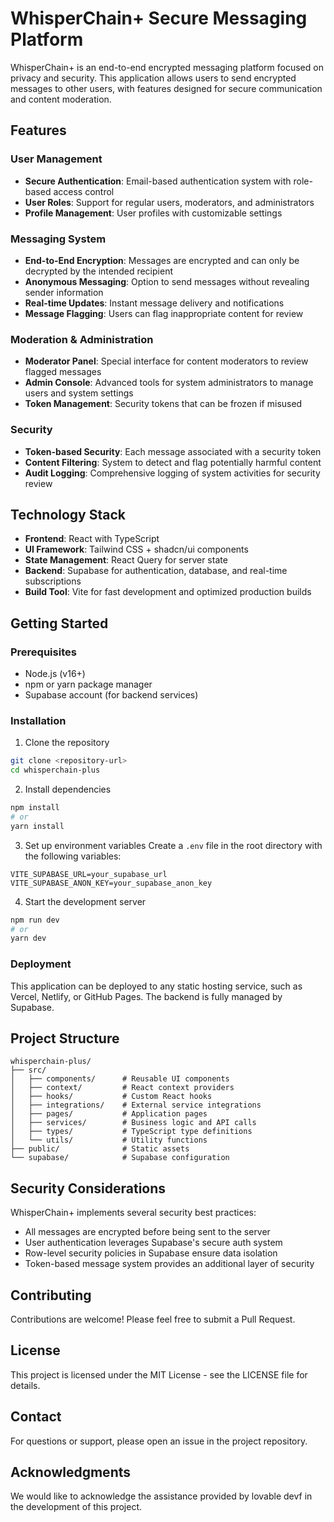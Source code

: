 # WhisperChain+ Secure Messaging Platform

WhisperChain+ is an end-to-end encrypted messaging platform focused on privacy and security. This application allows users to send encrypted messages to other users, with features designed for secure communication and content moderation.

## Features

### User Management
- **Secure Authentication**: Email-based authentication system with role-based access control
- **User Roles**: Support for regular users, moderators, and administrators
- **Profile Management**: User profiles with customizable settings

### Messaging System
- **End-to-End Encryption**: Messages are encrypted and can only be decrypted by the intended recipient
- **Anonymous Messaging**: Option to send messages without revealing sender information
- **Real-time Updates**: Instant message delivery and notifications
- **Message Flagging**: Users can flag inappropriate content for review

### Moderation & Administration
- **Moderator Panel**: Special interface for content moderators to review flagged messages
- **Admin Console**: Advanced tools for system administrators to manage users and system settings
- **Token Management**: Security tokens that can be frozen if misused

### Security
- **Token-based Security**: Each message associated with a security token
- **Content Filtering**: System to detect and flag potentially harmful content
- **Audit Logging**: Comprehensive logging of system activities for security review

## Technology Stack

- **Frontend**: React with TypeScript
- **UI Framework**: Tailwind CSS + shadcn/ui components
- **State Management**: React Query for server state
- **Backend**: Supabase for authentication, database, and real-time subscriptions
- **Build Tool**: Vite for fast development and optimized production builds

## Getting Started

### Prerequisites

- Node.js (v16+)
- npm or yarn package manager
- Supabase account (for backend services)

### Installation

1. Clone the repository
```sh
git clone <repository-url>
cd whisperchain-plus
```

2. Install dependencies
```sh
npm install
# or
yarn install
```

3. Set up environment variables
Create a `.env` file in the root directory with the following variables:
```
VITE_SUPABASE_URL=your_supabase_url
VITE_SUPABASE_ANON_KEY=your_supabase_anon_key
```

4. Start the development server
```sh
npm run dev
# or
yarn dev
```

### Deployment

This application can be deployed to any static hosting service, such as Vercel, Netlify, or GitHub Pages. The backend is fully managed by Supabase.

## Project Structure

```
whisperchain-plus/
├── src/
│   ├── components/      # Reusable UI components
│   ├── context/         # React context providers
│   ├── hooks/           # Custom React hooks
│   ├── integrations/    # External service integrations
│   ├── pages/           # Application pages
│   ├── services/        # Business logic and API calls
│   ├── types/           # TypeScript type definitions
│   └── utils/           # Utility functions
├── public/              # Static assets
└── supabase/            # Supabase configuration
```

## Security Considerations

WhisperChain+ implements several security best practices:

- All messages are encrypted before being sent to the server
- User authentication leverages Supabase's secure auth system
- Row-level security policies in Supabase ensure data isolation
- Token-based message system provides an additional layer of security

## Contributing

Contributions are welcome! Please feel free to submit a Pull Request.

## License

This project is licensed under the MIT License - see the LICENSE file for details.

## Contact

For questions or support, please open an issue in the project repository.

## Acknowledgments

We would like to acknowledge the assistance provided by lovable devf in the development of this project.
